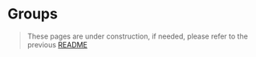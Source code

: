 # Groups

> These pages are under construction, if needed, please refer to the previous [README](readme_previous.md)

